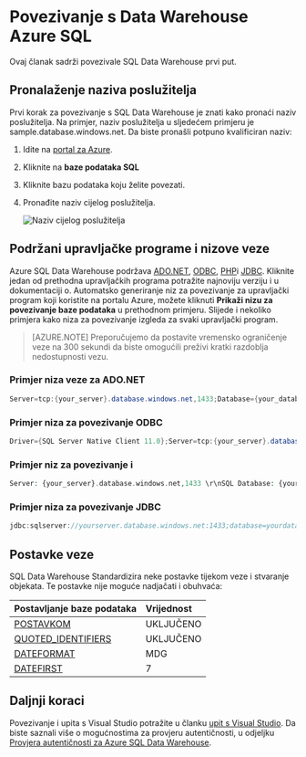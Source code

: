 <properties
   pageTitle="Povezivanje s Azure SQL Data Warehouse | Microsoft Azure"
   description="Kako pronaći poslužitelja naziva i veze niz za vaše za Azure SQL Data Warehouse"
   services="sql-data-warehouse"
   documentationCenter="NA"
   authors="sonyam"
   manager="barbkess"
   editor=""/>

<tags
   ms.service="sql-data-warehouse"
   ms.devlang="NA"
   ms.topic="get-started-article"
   ms.tgt_pltfrm="NA"
   ms.workload="data-services"
   ms.date="09/26/2016"
   ms.author="sonyama;barbkess"/>

# <a name="connect-to-azure-sql-data-warehouse"></a>Povezivanje s Data Warehouse Azure SQL

Ovaj članak sadrži povezivale SQL Data Warehouse prvi put.

## <a name="find-your-server-name"></a>Pronalaženje naziva poslužitelja

Prvi korak za povezivanje s SQL Data Warehouse je znati kako pronaći naziv poslužitelja.  Na primjer, naziv poslužitelja u sljedećem primjeru je sample.database.windows.net. Da biste pronašli potpuno kvalificiran naziv:

1. Idite na [portal za Azure][].
2. Kliknite na **baze podataka SQL** 
3. Kliknite bazu podataka koju želite povezati.
4. Pronađite naziv cijelog poslužitelja.

    ![Naziv cijelog poslužitelja][1]

## <a name="supported-drivers-and-connection-strings"></a>Podržani upravljačke programe i nizove veze

Azure SQL Data Warehouse podržava [ADO.NET][], [ODBC][], [PHP][]i [JDBC][]. Kliknite jedan od prethodna upravljačkih programa potražite najnoviju verziju i u dokumentaciji o. Automatsko generiranje niz za povezivanje za upravljački program koji koristite na portalu Azure, možete kliknuti **Prikaži nizu za povezivanje baze podataka** u prethodnom primjeru.  Slijede i nekoliko primjera kako niza za povezivanje izgleda za svaki upravljački program.

> [AZURE.NOTE] Preporučujemo da postavite vremensko ograničenje veze na 300 sekundi da biste omogućili preživi kratki razdoblja nedostupnosti vezu.

### <a name="adonet-connection-string-example"></a>Primjer niza veze za ADO.NET

```C#
Server=tcp:{your_server}.database.windows.net,1433;Database={your_database};User ID={your_user_name};Password={your_password_here};Encrypt=True;TrustServerCertificate=False;Connection Timeout=30;
```

### <a name="odbc-connection-string-example"></a>Primjer niza za povezivanje ODBC

```C#
Driver={SQL Server Native Client 11.0};Server=tcp:{your_server}.database.windows.net,1433;Database={your_database};Uid={your_user_name};Pwd={your_password_here};Encrypt=yes;TrustServerCertificate=no;Connection Timeout=30;
```

### <a name="php-connection-string-example"></a>Primjer niz za povezivanje i

```PHP
Server: {your_server}.database.windows.net,1433 \r\nSQL Database: {your_database}\r\nUser Name: {your_user_name}\r\n\r\nPHP Data Objects(PDO) Sample Code:\r\n\r\ntry {\r\n   $conn = new PDO ( \"sqlsrv:server = tcp:{your_server}.database.windows.net,1433; Database = {your_database}\", \"{your_user_name}\", \"{your_password_here}\");\r\n    $conn->setAttribute( PDO::ATTR_ERRMODE, PDO::ERRMODE_EXCEPTION );\r\n}\r\ncatch ( PDOException $e ) {\r\n   print( \"Error connecting to SQL Server.\" );\r\n   die(print_r($e));\r\n}\r\n\rSQL Server Extension Sample Code:\r\n\r\n$connectionInfo = array(\"UID\" => \"{your_user_name}\", \"pwd\" => \"{your_password_here}\", \"Database\" => \"{your_database}\", \"LoginTimeout\" => 30, \"Encrypt\" => 1, \"TrustServerCertificate\" => 0);\r\n$serverName = \"tcp:{your_server}.database.windows.net,1433\";\r\n$conn = sqlsrv_connect($serverName, $connectionInfo);
```

### <a name="jdbc-connection-string-example"></a>Primjer niza za povezivanje JDBC

```Java
jdbc:sqlserver://yourserver.database.windows.net:1433;database=yourdatabase;user={your_user_name};password={your_password_here};encrypt=true;trustServerCertificate=false;hostNameInCertificate=*.database.windows.net;loginTimeout=30;
```

## <a name="connection-settings"></a>Postavke veze

SQL Data Warehouse Standardizira neke postavke tijekom veze i stvaranje objekata. Te postavke nije moguće nadjačati i obuhvaća:

| Postavljanje baze podataka       | Vrijednost                        |
| :--------------------- | :--------------------------- |
| [POSTAVKOM][]         | UKLJUČENO                           |
| [QUOTED_IDENTIFIERS][] | UKLJUČENO                           |
| [DATEFORMAT][]         | MDG                          |
| [DATEFIRST][]          | 7                            |

## <a name="next-steps"></a>Daljnji koraci

Povezivanje i upita s Visual Studio potražite u članku [upit s Visual Studio][]. Da biste saznali više o mogućnostima za provjeru autentičnosti, u odjeljku [Provjera autentičnosti za Azure SQL Data Warehouse][].

<!--Articles-->
[Upit s Visual Studio]: ./sql-data-warehouse-query-visual-studio.md
[Provjera autentičnosti za Azure SQL Data Warehouse]: ./sql-data-warehouse-authentication.md

<!--MSDN references-->
[ADO.NET]: https://msdn.microsoft.com/library/e80y5yhx(v=vs.110).aspx
[ODBC]: https://msdn.microsoft.com/library/jj730314.aspx
[PHP]: https://msdn.microsoft.com/library/cc296172.aspx?f=255&MSPPError=-2147217396
[JDBC]: https://msdn.microsoft.com/library/mt484311(v=sql.110).aspx
[POSTAVKOM]: https://msdn.microsoft.com/library/ms188048.aspx
[QUOTED_IDENTIFIERS]: https://msdn.microsoft.com/library/ms174393.aspx
[DATEFORMAT]: https://msdn.microsoft.com/library/ms189491.aspx
[DATEFIRST]: https://msdn.microsoft.com/library/ms181598.aspx

<!--Other-->
[Portal za Azure]: https://portal.azure.com

<!--Image references-->
[1]: media/sql-data-warehouse-connect-overview/get-server-name.png


